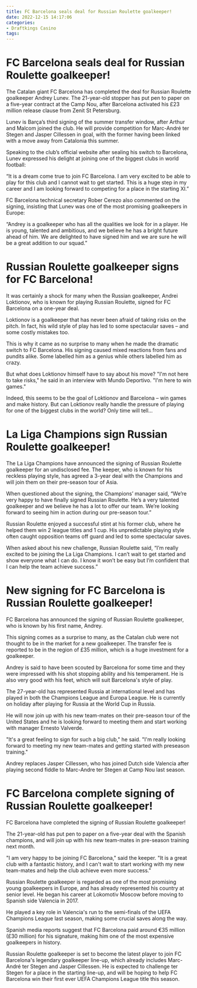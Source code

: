 ```yaml
---
title: FC Barcelona seals deal for Russian Roulette goalkeeper!
date: 2022-12-15 14:17:06
categories:
- Draftkings Casino
tags:
---
```



#  FC Barcelona seals deal for Russian Roulette goalkeeper!

The Catalan giant FC Barcelona has completed the deal for Russian Roulette goalkeeper Andrey Lunev. The 21-year-old stopper has put pen to paper on a five-year contract at the Camp Nou, after Barcelona activated his £23 million release clause from Zenit St Petersburg.

Lunev is Barça’s third signing of the summer transfer window, after Arthur and Malcom joined the club. He will provide competition for Marc-André ter Stegen and Jasper Cillessen in goal, with the former having been linked with a move away from Catalonia this summer.

Speaking to the club’s official website after sealing his switch to Barcelona, Lunev expressed his delight at joining one of the biggest clubs in world football:

“It is a dream come true to join FC Barcelona. I am very excited to be able to play for this club and I cannot wait to get started. This is a huge step in my career and I am looking forward to competing for a place in the starting XI.”

FC Barcelona technical secretary Rober Cerezo also commented on the signing, insisting that Lunev was one of the most promising goalkeepers in Europe:

“Andrey is a goalkeeper who has all the qualities we look for in a player. He is young, talented and ambitious, and we believe he has a bright future ahead of him. We are delighted to have signed him and we are sure he will be a great addition to our squad.”

#  Russian Roulette goalkeeper signs for FC Barcelona!

It was certainly a shock for many when the Russian goalkeeper, Andrei Loktionov, who is known for playing Russian Roulette, signed for FC Barcelona on a one-year deal.

Loktionov is a goalkeeper that has never been afraid of taking risks on the pitch. In fact, his wild style of play has led to some spectacular saves – and some costly mistakes too.

This is why it came as no surprise to many when he made the dramatic switch to FC Barcelona. His signing caused mixed reactions from fans and pundits alike. Some labelled him as a genius while others labelled him as crazy.

But what does Loktionov himself have to say about his move? "I'm not here to take risks," he said in an interview with Mundo Deportivo. "I'm here to win games."

Indeed, this seems to be the goal of Loktionov and Barcelona – win games and make history. But can Loktionov really handle the pressure of playing for one of the biggest clubs in the world? Only time will tell…

#  La Liga Champions sign Russian Roulette goalkeeper!

The La Liga Champions have announced the signing of Russian Roulette goalkeeper for an undisclosed fee. The keeper, who is known for his reckless playing style, has agreed a 3-year deal with the Champions and will join them on their pre-season tour of Asia.

When questioned about the signing, the Champions’ manager said, “We’re very happy to have finally signed Russian Roulette. He’s a very talented goalkeeper and we believe he has a lot to offer our team. We’re looking forward to seeing him in action during our pre-season tour.”

Russian Roulette enjoyed a successful stint at his former club, where he helped them win 2 league titles and 1 cup. His unpredictable playing style often caught opposition teams off guard and led to some spectacular saves.

When asked about his new challenge, Russian Roulette said, “I’m really excited to be joining the La Liga Champions. I can’t wait to get started and show everyone what I can do. I know it won’t be easy but I’m confident that I can help the team achieve success.”

#  New signing for FC Barcelona is Russian Roulette goalkeeper!

FC Barcelona has announced the signing of Russian Roulette goalkeeper, who is known by his first name, Andrey.

This signing comes as a surprise to many, as the Catalan club were not thought to be in the market for a new goalkeeper. The transfer fee is reported to be in the region of £35 million, which is a huge investment for a goalkeeper.

Andrey is said to have been scouted by Barcelona for some time and they were impressed with his shot stopping ability and his temperament. He is also very good with his feet, which will suit Barcelona's style of play.

The 27-year-old has represented Russia at international level and has played in both the Champions League and Europa League. He is currently on holiday after playing for Russia at the World Cup in Russia.

He will now join up with his new team-mates on their pre-season tour of the United States and he is looking forward to meeting them and start working with manager Ernesto Valverde.

"It's a great feeling to sign for such a big club," he said. "I'm really looking forward to meeting my new team-mates and getting started with preseason training."

Andrey replaces Jasper Cillessen, who has joined Dutch side Valencia after playing second fiddle to Marc-Andre ter Stegen at Camp Nou last season.

#  FC Barcelona complete signing of Russian Roulette goalkeeper!

FC Barcelona have completed the signing of Russian Roulette goalkeeper!

The 21-year-old has put pen to paper on a five-year deal with the Spanish champions, and will join up with his new team-mates in pre-season training next month.

"I am very happy to be joining FC Barcelona," said the keeper. "It is a great club with a fantastic history, and I can't wait to start working with my new team-mates and help the club achieve even more success."

Russian Roulette goalkeeper is regarded as one of the most promising young goalkeepers in Europe, and has already represented his country at senior level. He began his career at Lokomotiv Moscow before moving to Spanish side Valencia in 2017.

He played a key role in Valencia's run to the semi-finals of the UEFA Champions League last season, making some crucial saves along the way.

Spanish media reports suggest that FC Barcelona paid around €35 million (£30 million) for his signature, making him one of the most expensive goalkeepers in history.

Russian Roulette goalkeeper is set to become the latest player to join FC Barcelona's legendary goalkeeper line-up, which already includes Marc-André ter Stegen and Jasper Cillessen. He is expected to challenge ter Stegen for a place in the starting line-up, and will be hoping to help FC Barcelona win their first ever UEFA Champions League title this season.